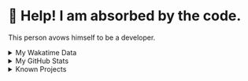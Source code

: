 # 🥺 Help! I am absorbed by the code. 

This person avows himself to be a developer.

<details>

<summary>My Wakatime Data</summary>

<!--START_SECTION:waka-->
![Lines of code](https://img.shields.io/badge/From%20Hello%20World%20I%27ve%20Written-8.8%20million%20lines%20of%20code-blue)

**🐱 My GitHub Data** 

> 📦 715.7 kB Used in GitHub's Storage 
 > 
> 🏆 1,598 Contributions in the Year 2023
 > 
> 🚫 Not Opted to Hire
 > 
> 📜 87 Public Repositories 
 > 
> 🔑 24 Private Repositories 
 > 
**I'm an Early 🐤** 

```text
🌞 Morning                1744 commits        ██████░░░░░░░░░░░░░░░░░░░   24.67 % 
🌆 Daytime                2886 commits        ██████████░░░░░░░░░░░░░░░   40.83 % 
🌃 Evening                2369 commits        ████████░░░░░░░░░░░░░░░░░   33.51 % 
🌙 Night                  70 commits          ░░░░░░░░░░░░░░░░░░░░░░░░░   00.99 % 
```
📅 **I'm Most Productive on Wednesday** 

```text
Monday                   817 commits         ███░░░░░░░░░░░░░░░░░░░░░░   11.56 % 
Tuesday                  1187 commits        ████░░░░░░░░░░░░░░░░░░░░░   16.79 % 
Wednesday                1262 commits        ████░░░░░░░░░░░░░░░░░░░░░   17.85 % 
Thursday                 980 commits         ███░░░░░░░░░░░░░░░░░░░░░░   13.86 % 
Friday                   1058 commits        ████░░░░░░░░░░░░░░░░░░░░░   14.97 % 
Saturday                 950 commits         ███░░░░░░░░░░░░░░░░░░░░░░   13.44 % 
Sunday                   815 commits         ███░░░░░░░░░░░░░░░░░░░░░░   11.53 % 
```


**I Mostly Code in Go** 

```text
Go                       32 repos            ████████░░░░░░░░░░░░░░░░░   32.99 % 
Python                   21 repos            █████░░░░░░░░░░░░░░░░░░░░   21.65 % 
TeX                      6 repos             ██░░░░░░░░░░░░░░░░░░░░░░░   06.19 % 
Swift                    3 repos             █░░░░░░░░░░░░░░░░░░░░░░░░   03.09 % 
Rust                     2 repos             █░░░░░░░░░░░░░░░░░░░░░░░░   02.06 % 
```




 Last Updated on 09/12/2023 01:15:16 UTC
<!--END_SECTION:waka-->

</details>

<details>
 
 <summary>My GitHub Stats</summary>

[![CDFMLR's github stats](https://github-readme-stats.vercel.app/api?username=cdfmlr&count_private=true&show_icons=true)](https://github.com/anuraghazra/github-readme-stats)
 
</details>

<details>

<summary>Known Projects</summary>

[![Star History Chart](https://api.star-history.com/svg?repos=cdfmlr/pyflowchart,cdfmlr/muvtuber,cdfmlr/crud,cdfmlr/murecom-verse-1,cdfmlr/murecom-intro&type=Date)](https://star-history.com/#cdfmlr/pyflowchart&cdfmlr/muvtuber&cdfmlr/crud&cdfmlr/murecom-verse-1&cdfmlr/murecom-intro&Date)

 </details>
